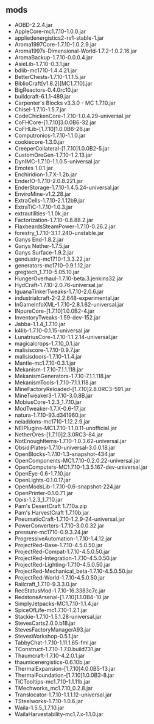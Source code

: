 ## mods
* AOBD-2.2.4.jar
* AppleCore-mc1.7.10-1.0.0.jar
* appliedenergistics2-rv1-stable-1.jar
* Aroma1997Core-1.7.10-1.0.2.9.jar
* Aroma1997s-Dimensional-World-1.7.2-1.0.2.16.jar
* AromaBackup-1.7.10-0.0.0.4.jar
* AsieLib-1.7.10-0.3.1.jar
* bdlib-mc1710-1.4.4.21.jar
* BetterChests-1.7.10-1.1.1.5.jar
* BiblioCraft[v1.8.2][MC1.7.10].jar
* BigReactors-0.4.0rc10.jar
* buildcraft-6.1.1-489.jar
* Carpenter's Blocks v3.3.0 - MC 1.7.10.jar
* Chisel-1.7.10-1.5.7.jar
* CodeChickenCore-1.7.10-1.0.4.29-universal.jar
* CoFHCore-[1.7.10]3.0.0B6-32.jar
* CoFHLib-[1.7.10]1.0.0B6-26.jar
* Computronics-1.7.10-1.1.0.jar
* cookiecore-1.3.0.jar
* CreeperCollateral-[1.7.10]1.0.0B2-5.jar
* CustomOreGen-1.7.10-1.2.13.jar
* DynIMC-1.7.10-1.1.0.5-universal.jar
* Emotes 1.0.1.jar
* Enchiridion-1.7.X-1.2b.jar
* EnderIO-1.7.10-2.0.8.221.jar
* EnderStorage-1.7.10-1.4.5.24-universal.jar
* EnviroMine-v1.2.28.jar
* ExtraCells-1.7.10-2.1.12b9.jar
* ExtraTiC-1.7.10-1.0.3.jar
* extrautilities-1.1.0k.jar
* Factorization-1.7.10-0.8.88.2.jar
* FlaxbeardsSteamPower-1.7.10-0.26.2.jar
* forestry_1.7.10-3.1.1.240-unstable.jar
* Ganys End-1.8.2.jar
* Ganys Nether-1.7.5.jar
* Ganys Surface-1.9.2.jar
* gendustry-mc1710-1.3.3.22.jar
* generators-mc1710-0.9.1.12.jar
* gregtech_1.7.10-5.05.10.jar
* HungerOverhaul-1.7.10-beta.3.jenkins32.jar
* HydCraft-1.7.10-2.0.76-universal.jar
* IguanaTinkerTweaks-1.7.10-2.0.6.jar
* industrialcraft-2-2.2.648-experimental.jar
* InGameInfoXML-1.7.10-2.8.1.62-universal.jar
* INpureCore-[1.7.10]1.0.0B2-4.jar
* InventoryTweaks-1.59-dev-152.jar
* Jabba-1.1.4_1.7.10.jar
* k4lib-1.7.10-0.1.15-universal.jar
* LunatriusCore-1.7.10-1.1.2.14-universal.jar
* magicalcrops-1.7.10_0.1.jar
* malisiscore-1.7.10-0.9.7.jar
* malisisdoors-1.7.10-1.1.4.jar
* Mantle-mc1.7.10-0.3.1.jar
* Mekanism-1.7.10-7.1.1.118.jar
* MekanismGenerators-1.7.10-7.1.1.118.jar
* MekanismTools-1.7.10-7.1.1.118.jar
* MineFactoryReloaded-[1.7.10]2.8.0RC3-591.jar
* MineTweaker3-1.7.10-3.0.8B.jar
* MobiusCore-1.2.3_1.7.10.jar
* ModTweaker-1.7.X-0.6-17.jar
* natura-1.7.10-93.d341960.jar
* neiaddons-mc1710-1.12.2.9.jar
* NEIPlugins-MC1.7.10-1.1.0.11-unofficial.jar
* NetherOres-[1.7.10]2.3.0RC3-84.jar
* NotEnoughItems-1.7.10-1.0.3.62-universal.jar
* ObsidiPlates-1.7.10-universal-3.0.0.18.jar
* OpenBlocks-1.7.10-1.3-snapshot-434.jar
* OpenComponents-MC1.7.10-0.2.0.22-universal.jar
* OpenComputers-MC1.7.10-1.3.5.167-dev-universal.jar
* OpenEye-0.6-1.7.10.jar
* OpenLights-0.1.0.17.jar
* OpenModsLib-1.7.10-0.6-snapshot-224.jar
* OpenPrinter-0.1.0.71.jar
* Opis-1.2.3_1.7.10.jar
* Pam's DesertCraft 1.7.10a.zip
* Pam's HarvestCraft 1.7.10b.jar
* PneumaticCraft-1.7.10-1.2.9-24-universal.jar
* PowerConverters-1.7.10-3.0.0.32.jar
* pressure-mc1710-0.9.3.24.jar
* ProgressiveAutomation-1.7.10-1.4.12.jar
* ProjectRed-Base-1.7.10-4.5.0.50.jar
* ProjectRed-Compat-1.7.10-4.5.0.50.jar
* ProjectRed-Integration-1.7.10-4.5.0.50.jar
* ProjectRed-Lighting-1.7.10-4.5.0.50.jar
* ProjectRed-Mechanical_beta-1.7.10-4.5.0.50.jar
* ProjectRed-World-1.7.10-4.5.0.50.jar
* Railcraft_1.7.10-9.3.3.0.jar
* RecStatusMod-1.7.10-16.3383c7c.jar
* RedstoneArsenal-[1.7.10]1.1.0B4-10.jar
* SimplyJetpacks-MC1.7.10-1.1.4.jar
* SpiceOfLife-mc1.7.10-1.2.1.jar
* Stackie-1.7.10-1.5.1.28-universal.jar
* StevesCarts2.0.0.b18.jar
* StevesFactoryManagerA93.jar
* StevesWorkshop-0.5.1.jar
* TabbyChat-1.7.10-1.11.1.65-fml.jar
* TConstruct-1.7.10-1.7.0.build731.jar
* Thaumcraft-1.7.10-4.2.0.1.jar
* thaumicenergistics-0.6.10b.jar
* ThermalExpansion-[1.7.10]4.0.0B5-13.jar
* ThermalFoundation-[1.7.10]1.0.0B3-8.jar
* TiCTooltips-mc1.7.10-1.1.11b.jar
* TMechworks_mc1.7.10_0.2.8.jar
* Translocator-1.7.10-1.1.1.12-universal.jar
* TSteelworks-1.7.10-1.0.6.jar
* Waila-1.5.5_1.7.10.jar
* WailaHarvestability-mc1.7.x-1.1.0.jar
